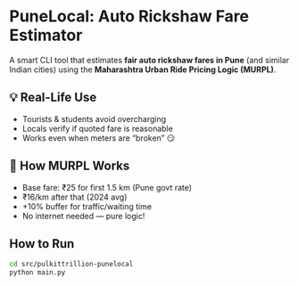 # PuneLocal: Auto Rickshaw Fare Estimator

A smart CLI tool that estimates **fair auto rickshaw fares in Pune** (and similar Indian cities) using the **Maharashtra Urban Ride Pricing Logic (MURPL)**.

## 💡 Real-Life Use
- Tourists & students avoid overcharging
- Locals verify if quoted fare is reasonable
- Works even when meters are “broken” 😏

## 🧠 How MURPL Works
- Base fare: ₹25 for first 1.5 km (Pune govt rate)
- ₹16/km after that (2024 avg)
- +10% buffer for traffic/waiting time
- No internet needed — pure logic!

## How to Run
```bash
cd src/pulkittrillion-punelocal
python main.py
